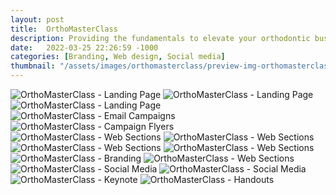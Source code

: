 ```yaml
---
layout: post
title:  OrthoMasterClass
description: Providing the fundamentals to elevate your orthodontic business.
date:   2022-03-25 22:26:59 -1000
categories: [Branding, Web design, Social media]
thumbnail: "/assets/images/orthomasterclass/preview-img-orthomasterclass.jpg"
---
```


<section class="post-single">
    <img class="--animated" alt="OrthoMasterClass - Landing Page" src="/assets/images/orthomasterclass/orthomasterclass-landing-page.jpg">
    <img class="--animated" alt="OrthoMasterClass - Landing Page" src="/assets/images/orthomasterclass/orthomasterclass-landing-page-1.jpg">
    <img class="--animated" alt="OrthoMasterClass - Landing Page" src="/assets/images/orthomasterclass/orthomasterclass-landing-page-2.jpg">
    <img class="--animated" alt="OrthoMasterClass - Email Campaigns" src="/assets/images/orthomasterclass/orthomasterclass-email-campaigns.jpg">
    <img class="--animated" alt="OrthoMasterClass - Campaign Flyers" src="/assets/images/orthomasterclass/orthomasterclass-campaign-flyers.jpg">
</section>

<section class="post-quad">
    <img class="--animated" alt="OrthoMasterClass - Web Sections" src="/assets/images/orthomasterclass/orthomasterclass-web-pages-0.jpg">
    <img class="--animated" alt="OrthoMasterClass - Web Sections" src="/assets/images/orthomasterclass/orthomasterclass-web-pages-2.jpg">
    <img class="--animated" alt="OrthoMasterClass - Web Sections" src="/assets/images/orthomasterclass/orthomasterclass-web-pages-5.jpg">
    <img class="--animated" alt="OrthoMasterClass - Web Sections" src="/assets/images/orthomasterclass/orthomasterclass-web-pages-1.jpg">
</section>

<section class="post-single">
    <img class="--animated" alt="OrthoMasterClass - Branding" src="/assets/images/orthomasterclass/orthomasterclass-branding.jpg">
    <img class="--animated" alt="OrthoMasterClass - Web Sections" src="/assets/images/orthomasterclass/orthomasterclass-login.jpg">
    <img class="--animated" alt="OrthoMasterClass - Social Media" src="/assets/images/orthomasterclass/orthomasterclass-social-media.jpg">
    <img class="--animated" alt="OrthoMasterClass - Social Media" src="/assets/images/orthomasterclass/orthomasterclass-social-media-1.jpg">
    <img class="--animated" alt="OrthoMasterClass - Keynote" src="/assets/images/orthomasterclass/orthomasterclass-keynote-slides.jpg">
    <img class="--animated" alt="OrthoMasterClass - Handouts" src="/assets/images/orthomasterclass/orthomasterclass-cocktail-handout.jpg">
</section>